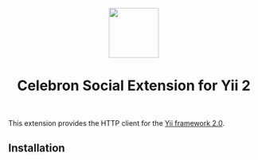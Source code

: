 <p align="center">
    <a href="https://github.com/yiisoft" target="_blank">
        <img src="https://avatars0.githubusercontent.com/u/993323" height="100px">
    </a>
    <h1 align="center">Celebron Social Extension for Yii 2</h1>
    <br>
</p>

This extension provides the HTTP client for the [Yii framework 2.0](http://www.yiiframework.com).


Installation
------------


